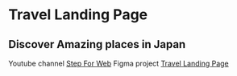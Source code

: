 # Travel Landing Page
## Discover Amazing places in Japan

Youtube channel [Step For Web](https://www.youtube.com/playlist?list=PL5_s7xdj2Vsw-bCx5nOZJMFIiHwRgok--)
Figma project [Travel Landing Page](https://www.figma.com/file/ClPSP7KCU1NbvxMXA914hlFk/travel-landing-page-jacobvoyles)